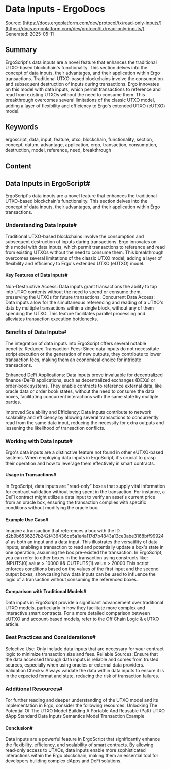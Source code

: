 # Data Inputs - ErgoDocs
Source: [https://docs.ergoplatform.com/dev/protocol/tx/read-only-inputs/](https://docs.ergoplatform.com/dev/protocol/tx/read-only-inputs/)
Generated: 2025-05-11

## Summary
ErgoScript's data inputs are a novel feature that enhances the traditional UTXO-based blockchain's functionality. This section delves into the concept of data inputs, their advantages, and their application within Ergo transactions. Traditional UTXO-based blockchains involve the consumption and subsequent destruction of inputs during transactions. Ergo innovates on this model with data inputs, which permit transactions to reference and read from existing UTXOs without the need to consume them. This breakthrough overcomes several limitations of the classic UTXO model, adding a layer of flexibility and efficiency to Ergo's extended UTXO (eUTXO) model.

## Keywords
ergoscript, data, input, feature, utxo, blockchain, functionality, section, concept, datum, advantage, application, ergo, transaction, consumption, destruction, model, reference, need, breakthrough

## Content
## Data Inputs in ErgoScript#
ErgoScript's data inputs are a novel feature that enhances the traditional UTXO-based blockchain's functionality. This section delves into the concept of data inputs, their advantages, and their application within Ergo transactions.

### Understanding Data Inputs#
Traditional UTXO-based blockchains involve the consumption and subsequent destruction of inputs during transactions. Ergo innovates on this model with data inputs, which permit transactions to reference and read from existing UTXOs without the need to consume them. This breakthrough overcomes several limitations of the classic UTXO model, adding a layer of flexibility and efficiency to Ergo's extended UTXO (eUTXO) model.

#### Key Features of Data Inputs#
Non-Destructive Access: Data inputs grant transactions the ability to tap into UTXO contents without the need to spend or consume them, preserving the UTXOs for future transactions.
Concurrent Data Access: Data inputs allow for the simultaneous referencing and reading of a UTXO's data by multiple transactions within a single block, without any of them spending the UTXO. This feature facilitates parallel processing and alleviates transaction execution bottlenecks.

### Benefits of Data Inputs#
The integration of data inputs into ErgoScript offers several notable benefits:
Reduced Transaction Fees: Since data inputs do not necessitate script execution or the generation of new outputs, they contribute to lower transaction fees, making them an economical choice for intricate transactions.


Enhanced DeFi Applications: Data inputs prove invaluable for decentralized finance (DeFi) applications, such as decentralized exchanges (DEXs) or order-book systems. They enable contracts to reference external data, like oracle data or order book states, without the need to consume the data boxes, facilitating concurrent interactions with the same state by multiple parties.


Improved Scalability and Efficiency: Data inputs contribute to network scalability and efficiency by allowing several transactions to concurrently read from the same data input, reducing the necessity for extra outputs and lessening the likelihood of transaction conflicts.

### Working with Data Inputs#
Ergo's data inputs are a distinctive feature not found in other eUTXO-based systems. When employing data inputs in ErgoScript, it's crucial to grasp their operation and how to leverage them effectively in smart contracts.

#### Usage in Transactions#
In ErgoScript, data inputs are "read-only" boxes that supply vital information for contract validation without being spent in the transaction. For instance, a DeFi contract might utilize a data input to verify an asset's current price from an oracle box, ensuring the transaction complies with specific conditions without modifying the oracle box.

#### Example Use Case#
Imagine a transaction that references a box with the ID d2b9b6536287b242f436436ce5a1e4a117d7b4843a13ce3abe3168bff99924a1 as both an input and a data input. This illustrates the versatility of data inputs, enabling a transaction to read and potentially update a box's state in one operation, assuming the box pre-existed the transaction.
In ErgoScript, you can refer to other boxes in the transaction using constructs like:
INPUTS(0).value > 10000 && OUTPUTS(1).value > 20000
This script enforces conditions based on the values of the first input and the second output boxes, showcasing how data inputs can be used to influence the logic of a transaction without consuming the referenced boxes.

#### Comparison with Traditional Models#
Data inputs in ErgoScript provide a significant advancement over traditional UTXO models, particularly in how they facilitate more complex and interactive smart contracts. For a more detailed comparison between eUTXO and account-based models, refer to the Off Chain Logic & eUTXO article.

### Best Practices and Considerations#
Selective Use: Only include data inputs that are necessary for your contract logic to minimize transaction size and fees.
Reliable Sources: Ensure that the data accessed through data inputs is reliable and comes from trusted sources, especially when using oracles or external data providers.
Validation Checks: Always validate the data within data inputs to ensure it is in the expected format and state, reducing the risk of transaction failures.

### Additional Resources#
For further reading and deeper understanding of the UTXO model and its implementation in Ergo, consider the following resources:
Unlocking The Potential Of The UTXO Model
Building A Portable And Reusable (PaR) UTXO dApp Standard
Data Inputs Semantics
Model Transaction Example

#### Conclusion#
Data inputs are a powerful feature in ErgoScript that significantly enhance the flexibility, efficiency, and scalability of smart contracts. By allowing read-only access to UTXOs, data inputs enable more sophisticated interactions within the Ergo blockchain, making them an essential tool for developers building complex dApps and DeFi solutions.
